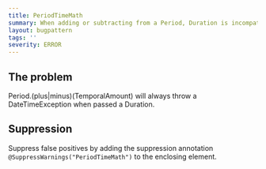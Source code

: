 ```yaml
---
title: PeriodTimeMath
summary: When adding or subtracting from a Period, Duration is incompatible.
layout: bugpattern
tags: ''
severity: ERROR
---
```


<!--
*** AUTO-GENERATED, DO NOT MODIFY ***
To make changes, edit the @BugPattern annotation or the explanation in docs/bugpattern.
-->

## The problem
Period.(plus|minus)(TemporalAmount) will always throw a DateTimeException when passed a Duration.

## Suppression
Suppress false positives by adding the suppression annotation `@SuppressWarnings("PeriodTimeMath")` to the enclosing element.
